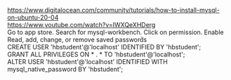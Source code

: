 https://www.digitalocean.com/community/tutorials/how-to-install-mysql-on-ubuntu-20-04 <br/>
https://www.youtube.com/watch?v=IWXQeXHDerg <br/>
Go to app store.
Search for mysql-workbench.
Click on permission.
Enable Read, add, change, or remove saved password̀s
<br/>
CREATE USER 'hbstudent'@'localhost' IDENTIFIED BY 'hbstudent';
<br/>
GRANT ALL PRIVILEGES ON * . * TO 'hbstudent'@'localhost';
<br/>
ALTER USER 'hbstudent'@'localhost' IDENTIFIED WITH mysql_native_password BY 'hbstudent';
<br/>

